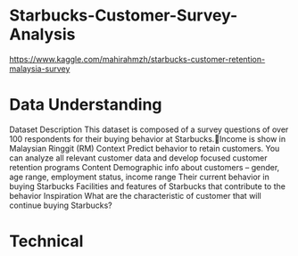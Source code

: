 # Starbucks-Customer-Survey-Analysis
https://www.kaggle.com/mahirahmzh/starbucks-customer-retention-malaysia-survey
# Data Understanding
Dataset Description
This dataset is composed of a survey questions of over 100 respondents for their buying behavior at Starbucks.Income is show in Malaysian Ringgit (RM)
Context
Predict behavior to retain customers. You can analyze all relevant customer data and develop focused customer retention programs
Content
Demographic info about customers – gender, age range, employment status, income range
Their current behavior in buying Starbucks
Facilities and features of Starbucks that contribute to the behavior
Inspiration
What are the characteristic of customer that will continue buying Starbucks? 

# Technical
